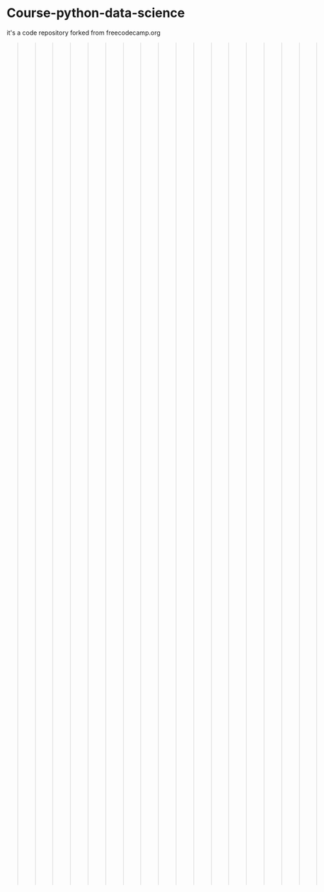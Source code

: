 # Course-python-data-science
it's a code repository forked from freecodecamp.org
>>>>>>>>>>>>>>>>>>>>Really Awesome>>>>>>>>>>>>>>>>>>>>>
for video tutorial click the link below->
https://www.youtube.com/watch?v=LHBE6Q9XlzI

